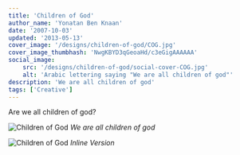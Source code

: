 ```yaml
---
title: 'Children of God'
author_name: 'Yonatan Ben Knaan'
date: '2007-10-03'
updated: '2013-05-13'
cover_image: '/designs/children-of-god/COG.jpg'
cover_image_thumbhash: 'NwgKBYD3qGeoaHd/c3eGigAAAAAA'
social_image: 
    src: '/designs/children-of-god/social-cover-COG.jpg'
    alt: 'Arabic lettering saying "We are all children of god"'
description: 'We are all children of god'
tags: ['Creative']
---
```


Are we all children of god?

![Children of God](/designs/children-of-god/COG.jpg)
*We are all children of god*

![Children of God](/designs/children-of-god/COG-long.jpg)
*Inline Version*